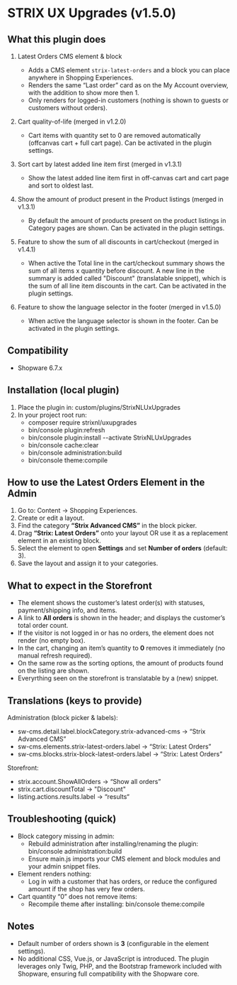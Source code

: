 # STRIX UX Upgrades (v1.5.0)

## What this plugin does

1. Latest Orders CMS element & block

    - Adds a CMS element `strix-latest-orders` and a block you can place anywhere in Shopping Experiences.
    - Renders the same “Last order” card as on the My Account overview, with the addition to show more then 1.
    - Only renders for logged-in customers (nothing is shown to guests or customers without orders).

2. Cart quality-of-life (merged in v1.2.0)

    - Cart items with quantity set to 0 are removed automatically (offcanvas cart + full cart page). Can be activated in the plugin settings.

3. Sort cart by latest added line item first (merged in v1.3.1)

    - Show the latest added line item first in off-canvas cart and cart page and sort to oldest last.

4. Show the amount of product present in the Product listings (merged in v1.3.1)

    - By default the amount of products present on the product listings in Category pages are shown. Can be activated in the plugin settings.

5. Feature to show the sum of all discounts in cart/checkout (merged in v1.4.1)

    - When active the Total line in the cart/checkout summary shows the sum of all items x quantity before discount. A new line in the summary is added called "Discount" (translatable snippet), which is the sum of all line item discounts in the cart. Can be activated in the plugin settings.

6. Feature to show the language selector in the footer (merged in v1.5.0)

    - When active the language selector is shown in the footer. Can be activated in the plugin settings.

## Compatibility

-   Shopware 6.7.x

## Installation (local plugin)

1. Place the plugin in: custom/plugins/StrixNLUxUpgrades
2. In your project root run:
    - composer require strixnl/uxupgrades
    - bin/console plugin:refresh
    - bin/console plugin:install --activate StrixNLUxUpgrades
    - bin/console cache:clear
    - bin/console administration:build
    - bin/console theme:compile

## How to use the Latest Orders Element in the Admin

1. Go to: Content → Shopping Experiences.
2. Create or edit a layout.
3. Find the category **“Strix Advanced CMS”** in the block picker.
4. Drag **“Strix: Latest Orders”** onto your layout OR use it as a replacement element in an existing block.
5. Select the element to open **Settings** and set **Number of orders** (default: 3).
6. Save the layout and assign it to your categories.

## What to expect in the Storefront

-   The element shows the customer’s latest order(s) with statuses, payment/shipping info, and items.
-   A link to **All orders** is shown in the header; and displays the customer’s total order count.
-   If the visitor is not logged in or has no orders, the element does not render (no empty box).
-   In the cart, changing an item’s quantity to **0** removes it immediately (no manual refresh required).
-   On the same row as the sorting options, the amount of products found on the listing are shown.
-   Everyrthing seen on the storefront is translatable by a (new) snippet.

## Translations (keys to provide)

Administration (block picker & labels):

-   sw-cms.detail.label.blockCategory.strix-advanced-cms → “Strix Advanced CMS”
-   sw-cms.elements.strix-latest-orders.label → “Strix: Latest Orders”
-   sw-cms.blocks.strix-block-latest-orders.label → “Strix: Latest Orders”

Storefront:

-   strix.account.ShowAllOrders → “Show all orders”
-   strix.cart.discountTotal → "Discount"
-   listing.actions.results.label → “results“

## Troubleshooting (quick)

-   Block category missing in admin:
    -   Rebuild administration after installing/renaming the plugin: bin/console administration:build
    -   Ensure main.js imports your CMS element and block modules and your admin snippet files.
-   Element renders nothing:
    -   Log in with a customer that has orders, or reduce the configured amount if the shop has very few orders.
-   Cart quantity “0” does not remove items:
    -   Recompile theme after installing: bin/console theme:compile

## Notes

-   Default number of orders shown is **3** (configurable in the element settings).
-   No additional CSS, Vue.js, or JavaScript is introduced. The plugin leverages only Twig, PHP, and the Bootstrap framework included with Shopware, ensuring full compatibility with the Shopware core.
